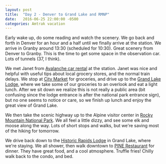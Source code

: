 ```yaml
---
layout: post
title:  "Day 2 - Denver to Grand Lake and RMNP"
date:   2016-06-25 22:00:00 -0500
categories: Amtrak vacation
---
```

Early wake up, do some reading and watch the scenery.  We go back and forth in Denver for an hour and a half until we finally arrive at the station. We arrive in Granby around 13:30 (scheduled for 10:30). Great scenery from Denver to Granby. This is the time to get some space in the observation car.  Lots of tunnels (37, I think).

We met Janet from [Avalanche car rental] at the station. Janet was nice and helpful with useful tips about local grocery stores, and the normal train delays. We stop at [City Market] for groceries, and drive up to the [Grand Lake Lodge], where we take some of our groceries to an overlook and eat a light lunch. After we sit down we realize this is not really a public area (bit confusing since the lodge entrance is after the national park entrance sign), but no one seems to notice or care, so we finish up lunch and enjoy the great view of Grand Lake.  

We then take the scenic highway up to the Alpine visitor center in [Rocky Mountain National Park].  We all feel a little dizzy, and see some elk and moose along the way. Lots of short stops and walks, but we're saving most of the hiking for tomorrow.  

We drive back down to the [Historic Rapids Lodge] in Grand Lake, where we're staying. We all shower, then walk downtown to [PINE Restaurant] for dinner. They have great food, and a cool atmosphere. Truffle fries! Chilly walk back to the condo, and bed.

[Avalanche car rental]: http://www.avscars.com/
[City Market]: https://www.citymarket.com/
[Grand Lake Lodge]: http://www.grandlakelodge.com/
[Rocky Mountain National Park]: https://www.nps.gov/romo/index.htm
[Historic Rapids Lodge]: http://rapidslodge.com/
[PINE Restaurant]: http://pinegrandlake.com/index.php/menu/
